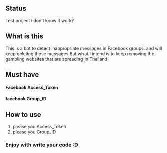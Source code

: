 ## Status
Test project i don't know it work?

## What is this
This is a bot to detect inappropriate messages in Facebook groups. and will keep deleting those messages But what I intend is to keep removing the gambling websites that are spreading in Thailand

## Must have
<h4>Facebook Access_Token</h4>
<h4>facebook Group_ID</h4>

## How to use
1) please you Access_Token
2) please you Group_ID

### Enjoy with write your code :D

